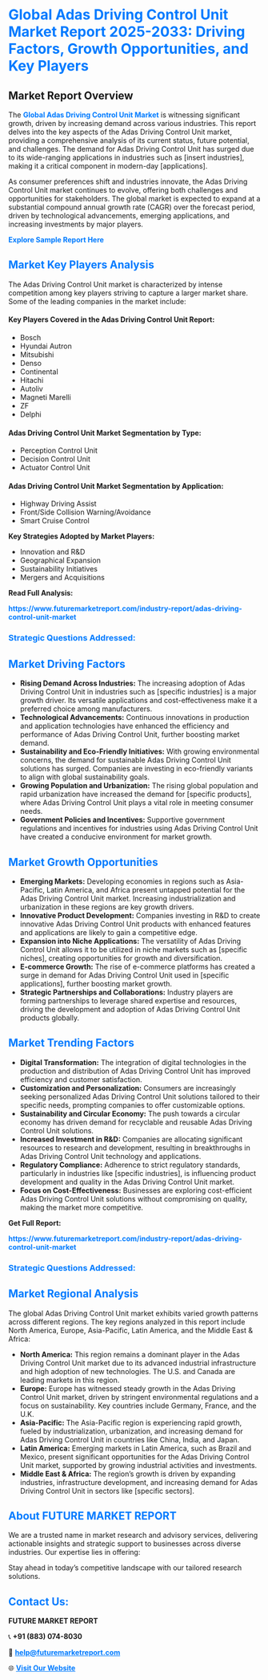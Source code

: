 <h1 style="color: #007BFF;">Global Adas Driving Control Unit Market Report 2025-2033: Driving Factors, Growth Opportunities, and Key Players</h1>

<section id="overview">
<h2>Market Report Overview</h2>
<p>The <a href="https://www.futuremarketreport.com/industry-report/adas-driving-control-unit-market" style="color: #007BFF; text-decoration: none;"><strong>Global Adas Driving Control Unit Market</strong></a> is witnessing significant growth, driven by increasing demand across various industries. This report delves into the key aspects of the Adas Driving Control Unit market, providing a comprehensive analysis of its current status, future potential, and challenges. The demand for Adas Driving Control Unit has surged due to its wide-ranging applications in industries such as [insert industries], making it a critical component in modern-day [applications].</p>
<p>As consumer preferences shift and industries innovate, the Adas Driving Control Unit market continues to evolve, offering both challenges and opportunities for stakeholders. The global market is expected to expand at a substantial compound annual growth rate (CAGR) over the forecast period, driven by technological advancements, emerging applications, and increasing investments by major players.</p>
</section>

<section id="overview">
<p><a href="https://www.futuremarketreport.com/request-sample/reportId=76598" style="color: #007BFF; text-decoration: none;"><strong>Explore Sample Report Here</strong></a></p>
</section>

<section id="key-players">
<h2 style="color: #007BFF;">Market Key Players Analysis</h2>
<p>The Adas Driving Control Unit market is characterized by intense competition among key players striving to capture a larger market share. Some of the leading companies in the market include:</p>
<h4>Key Players Covered in the Adas Driving Control Unit Report:</h4>
<ul><li>Bosch</li><li>Hyundai Autron</li><li>Mitsubishi</li><li>Denso</li><li>Continental</li><li>Hitachi</li><li>Autoliv</li><li>Magneti Marelli</li><li>ZF</li><li>Delphi</li></ul>
<h4>Adas Driving Control Unit Market Segmentation by Type:</h4>
<ul><li>Perception Control Unit</li><li>Decision Control Unit</li><li>Actuator Control Unit</li></ul>

<h4>Adas Driving Control Unit Market Segmentation by Application:</h4>
<ul><li>Highway Driving Assist</li><li>Front/Side Collision Warning/Avoidance</li><li>Smart Cruise Control</li></ul>
<p><strong>Key Strategies Adopted by Market Players:</strong></p>
<ul>
<li>Innovation and R&D</li>
<li>Geographical Expansion</li>
<li>Sustainability Initiatives</li>
<li>Mergers and Acquisitions</li>
</ul>
</section>

<section>
<p><strong>Read Full Analysis: </strong></p><a href="https://www.futuremarketreport.com/industry-report/adas-driving-control-unit-market" style="color: #007BFF; text-decoration: none;"><strong>https://www.futuremarketreport.com/industry-report/adas-driving-control-unit-market</strong></a>
<h3 style="color: #007BFF;">Strategic Questions Addressed:</h3>
</section>

<section id="driving-factors">
<h2 style="color: #007BFF;">Market Driving Factors</h2>
<ul>
<li><strong>Rising Demand Across Industries:</strong> The increasing adoption of Adas Driving Control Unit in industries such as [specific industries] is a major growth driver. Its versatile applications and cost-effectiveness make it a preferred choice among manufacturers.</li>
<li><strong>Technological Advancements:</strong> Continuous innovations in production and application technologies have enhanced the efficiency and performance of Adas Driving Control Unit, further boosting market demand.</li>
<li><strong>Sustainability and Eco-Friendly Initiatives:</strong> With growing environmental concerns, the demand for sustainable Adas Driving Control Unit solutions has surged. Companies are investing in eco-friendly variants to align with global sustainability goals.</li>
<li><strong>Growing Population and Urbanization:</strong> The rising global population and rapid urbanization have increased the demand for [specific products], where Adas Driving Control Unit plays a vital role in meeting consumer needs.</li>
<li><strong>Government Policies and Incentives:</strong> Supportive government regulations and incentives for industries using Adas Driving Control Unit have created a conducive environment for market growth.</li>
</ul>
</section>

<section id="growth-opportunities">
<h2 style="color: #007BFF;">Market Growth Opportunities</h2>
<ul>
<li><strong>Emerging Markets:</strong> Developing economies in regions such as Asia-Pacific, Latin America, and Africa present untapped potential for the Adas Driving Control Unit market. Increasing industrialization and urbanization in these regions are key growth drivers.</li>
<li><strong>Innovative Product Development:</strong> Companies investing in R&D to create innovative Adas Driving Control Unit products with enhanced features and applications are likely to gain a competitive edge.</li>
<li><strong>Expansion into Niche Applications:</strong> The versatility of Adas Driving Control Unit allows it to be utilized in niche markets such as [specific niches], creating opportunities for growth and diversification.</li>
<li><strong>E-commerce Growth:</strong> The rise of e-commerce platforms has created a surge in demand for Adas Driving Control Unit used in [specific applications], further boosting market growth.</li>
<li><strong>Strategic Partnerships and Collaborations:</strong> Industry players are forming partnerships to leverage shared expertise and resources, driving the development and adoption of Adas Driving Control Unit products globally.</li>
</ul>
</section>

<section id="trending-factors">
<h2 style="color: #007BFF;">Market Trending Factors</h2>
<ul>
<li><strong>Digital Transformation:</strong> The integration of digital technologies in the production and distribution of Adas Driving Control Unit has improved efficiency and customer satisfaction.</li>
<li><strong>Customization and Personalization:</strong> Consumers are increasingly seeking personalized Adas Driving Control Unit solutions tailored to their specific needs, prompting companies to offer customizable options.</li>
<li><strong>Sustainability and Circular Economy:</strong> The push towards a circular economy has driven demand for recyclable and reusable Adas Driving Control Unit solutions.</li>
<li><strong>Increased Investment in R&D:</strong> Companies are allocating significant resources to research and development, resulting in breakthroughs in Adas Driving Control Unit technology and applications.</li>
<li><strong>Regulatory Compliance:</strong> Adherence to strict regulatory standards, particularly in industries like [specific industries], is influencing product development and quality in the Adas Driving Control Unit market.</li>
<li><strong>Focus on Cost-Effectiveness:</strong> Businesses are exploring cost-efficient Adas Driving Control Unit solutions without compromising on quality, making the market more competitive.</li>
</ul>
</section>

<section>
<p><strong>Get Full Report: </strong></p><a href="https://www.futuremarketreport.com/industry-report/adas-driving-control-unit-market" style="color: #007BFF; text-decoration: none;"><strong>https://www.futuremarketreport.com/industry-report/adas-driving-control-unit-market</strong></a>
<h3 style="color: #007BFF;">Strategic Questions Addressed:</h3>
</section>


<section id="regional-analysis">
<h2 style="color: #007BFF;">Market Regional Analysis</h2>
<p>The global Adas Driving Control Unit market exhibits varied growth patterns across different regions. The key regions analyzed in this report include North America, Europe, Asia-Pacific, Latin America, and the Middle East & Africa:</p>
<ul>
<li><strong>North America:</strong> This region remains a dominant player in the Adas Driving Control Unit market due to its advanced industrial infrastructure and high adoption of new technologies. The U.S. and Canada are leading markets in this region.</li>
<li><strong>Europe:</strong> Europe has witnessed steady growth in the Adas Driving Control Unit market, driven by stringent environmental regulations and a focus on sustainability. Key countries include Germany, France, and the U.K.</li>
<li><strong>Asia-Pacific:</strong> The Asia-Pacific region is experiencing rapid growth, fueled by industrialization, urbanization, and increasing demand for Adas Driving Control Unit in countries like China, India, and Japan.</li>
<li><strong>Latin America:</strong> Emerging markets in Latin America, such as Brazil and Mexico, present significant opportunities for the Adas Driving Control Unit market, supported by growing industrial activities and investments.</li>
<li><strong>Middle East & Africa:</strong> The region’s growth is driven by expanding industries, infrastructure development, and increasing demand for Adas Driving Control Unit in sectors like [specific sectors].</li>
</ul>
</section>

<footer>
<h2 style="color: #007BFF;">About FUTURE MARKET REPORT</h2>
<p>We are a trusted name in market research and advisory services, delivering actionable insights and strategic support to businesses across diverse industries. Our expertise lies in offering:</p>

<p>Stay ahead in today’s competitive landscape with our tailored research solutions.</p>

<h2 style="color: #007BFF;">Contact Us:</h2>
<p><strong>FUTURE MARKET REPORT</strong></p>
<p>📞 <strong>+91 (883) 074-8030</strong></p>
<p>📧 <strong><a href="mailto:help@futuremarketreport.com" style="color: #007BFF;">help@futuremarketreport.com</a></strong></p>
<p>🌐 <strong><a href="https://www.futuremarketreport.com/" style="color: #007BFF;">Visit Our Website</a></strong></p>
</footer>